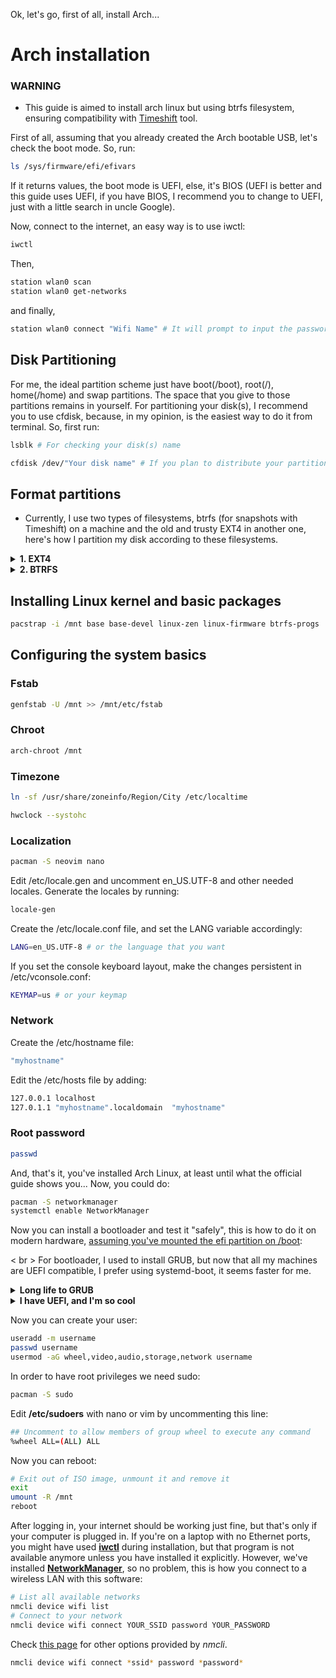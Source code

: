 Ok, let's go, first of all, install Arch...

# Arch installation
### WARNING
- This guide is aimed to install arch linux but using btrfs filesystem, ensuring compatibility with [Timeshift](https://github.com/linuxmint/timeshift) tool.

First of all, assuming that you already created the Arch bootable USB, let's check the boot mode. So, run:
```bash
ls /sys/firmware/efi/efivars
```
If it returns values, the boot mode is UEFI, else, it's BIOS (UEFI is better and this guide uses UEFI, if you have BIOS, I recommend you to change to UEFI, just with a little search in uncle Google).

Now, connect to the internet, an easy way is to use iwctl:
```bash
iwctl
```
Then, 
```bash
station wlan0 scan
station wlan0 get-networks
```
and finally,
```bash
station wlan0 connect "Wifi Name" # It will prompt to input the password automatically
```

## Disk Partitioning
For me, the ideal partition scheme just have boot(/boot), root(/), home(/home) and swap partitions. The space that you give to those partitions remains in yourself.
For partitioning your disk(s), I recommend you to use cfdisk, because, in my opinion, is the easiest way to do it from terminal. So, first run:
```bash
lsblk # For checking your disk(s) name
```

```bash
cfdisk /dev/"Your disk name" # If you plan to distribute your partitions across multiple disks, just run this command changing the disk name
```

## Format partitions
- Currently, I use two types of filesystems, btrfs (for snapshots with Timeshift) on a machine and the old and trusty EXT4 in another one, here's how I partition my disk according to these filesystems.

<details>
<summary><b>1. EXT4 </b></summary>
<br>

This is so simple, but effective...
For boot:
```bash
mkfs.fat -F 32 -n boot /dev/"Boot Partition"
```

For swap:
```bash
mkswap -L swap /dev/"Swap Partition"
```

For root:
```bash
mkfs.ext4 -L root /dev/"Root Partition"
```

For home:
```bash
mkfs.ext4 -L home /dev/"Home Partition"
```

## Mounting Partitions
```bash
mount /dev/disk/by-label/root /mnt
mkdir -p /mnt/home
mkdir -p /mny/boot
mount /dev/disk/by-label/home /mnt/home
mount /dev/disk/by-label/boot /mnt/boot
swapon /dev/disk/by-label/swap
```

</details>

<details>
<summary><b>2. BTRFS </b></summary>
<br>

Before formatting, run another "lsblk" for being sure all is OK.
For boot partition:
```bash
mkfs.fat -F 32 -n boot /dev/"Boot Partition"
```

For root partition:
```bash
mkfs.btrfs -f -L arch /dev/"Root Partition"
```

For home partition: --> Skip this step if you don't want a home dedicated partition, because in btrfs, you can always create a home subvolume in root partition <--
```bash
mkfs.btrfs -f -L home /dev/"Home Partition"
```

For swap partition:
```bash
mkswap -L swap /dev/"Swap Partition"
```

## Creating btrfs subvolumes

| You created Home partition | You didn't create Home partition |
| --------  | ------------------- | 
| ``` mount -t btrfs /dev/"Root partition" /mnt; cd /mnt ```  < br > ``` btrfs subvolume create @ ``` < br > ``` cd / ``` < br > ``` umount /mnt ``` < br > ``` mount -t btrfs /dev/"Home partition" /mnt; cd /mnt ``` <br /> ``` btrfs subvolume create @home ``` <br /> ``` cd / ``` <br /> ``` umount /mnt ``` |  ``` mount -t btrfs /dev/"Root partition" /mnt; cd /mnt ```  < br > ``` btrfs subvolume create @ ``` < br > ``` btrfs subvolume create @home ``` < br > ``` cd / ``` < br > ``` umount /mnt ``` | 

## Mounting Partitions
| You created Home partition | You didn't create Home partition |
| --------  | ------------------- | 
| ``` mount -t btrfs -o subvol=@ /dev/"Root Partition" /mnt ``` < br > ```mkdir -p /mnt/home ``` < br > ``` mount -t btrfs -o subvol=@home /dev/"Home Partition" /mnt/home ``` | ``` mount -t btrfs -o subvol=@ /dev/"Root Partition" /mnt ``` <br /> ```mkdir -p /mnt/home ``` <br /> ``` mount -t btrfs -o subvol=@home /dev/"Root Partition" /mnt/home ``` | 



```bash
mkdir -p /mnt/boot/efi
mount /dev/"Boot Partition" /mnt/boot/efi
```
```bash 
swapon /dev/"Swap Partition"
```

</details>

## Installing Linux kernel and basic packages
```bash
pacstrap -i /mnt base base-devel linux-zen linux-firmware btrfs-progs
```

## Configuring the system basics
### Fstab
```bash 
genfstab -U /mnt >> /mnt/etc/fstab
```

### Chroot
```bash 
arch-chroot /mnt
```

### Timezone
```bash 
ln -sf /usr/share/zoneinfo/Region/City /etc/localtime
```
```bash
hwclock --systohc
```

### Localization
```bash
pacman -S neovim nano
```
Edit /etc/locale.gen and uncomment en_US.UTF-8 and other needed locales. Generate the locales by running:
```bash
locale-gen
```

Create the /etc/locale.conf file, and set the LANG variable accordingly:
```bash
LANG=en_US.UTF-8 # or the language that you want
```

If you set the console keyboard layout, make the changes persistent in /etc/vconsole.conf:
```bash
KEYMAP=us # or your keymap
```

### Network
Create the /etc/hostname file:
```bash
"myhostname"
```

Edit the /etc/hosts file by adding:
```bash
127.0.0.1 localhost
127.0.1.1 "myhostname".localdomain  "myhostname"
```

### Root password
```bash
passwd
```
And, that's it, you've installed Arch Linux, at least until what the official guide shows you... Now, you could do:

```bash
pacman -S networkmanager
systemctl enable NetworkManager
```

Now you can install a bootloader and test it "safely", this is how to do it on
modern hardware,
[assuming you've mounted the efi partition on /boot](https://wiki.archlinux.org/index.php/Installation_guide#Example_layouts):

< br >
For bootloader, I used to install GRUB, but now that all my machines are UEFI compatible, I prefer using systemd-boot, it seems faster for me.

<details>
<summary><b> Long life to GRUB </b></summary>
< br >

```bash
pacman -S grub efibootmgr os-prober
grub-install --target=x86_64-efi --efi-directory=/boot
os-prober
grub-mkconfig -o /boot/grub/grub.cfg
```

</details>

<details>
<summary><b> I have UEFI, and I'm so cool </b></summary>
```bash
bootctl install
```

In /boot/loader/loader.conf, add:
```bash
default  arch.conf
timeout  5
console-mode max
editor   no
```

In /boot/loader/entries/ create arch.conf file and add:
```bash
## This is just an example config file.
## Please edit the paths and kernel parameters according to your system.

title   Arch Linux
linux   /vmlinuz-linux-zen
initrd  /initramfs-linux-zen.img
options root="LABEL=root" rw quiet splash loglevel=0
```

</details>

Now you can create your user:

```bash
useradd -m username
passwd username
usermod -aG wheel,video,audio,storage,network username
```

In order to have root privileges we need sudo:

```bash
pacman -S sudo
```

Edit **/etc/sudoers** with nano or vim by uncommenting this line:

```bash
## Uncomment to allow members of group wheel to execute any command
%wheel ALL=(ALL) ALL
```

Now you can reboot:

```bash
# Exit out of ISO image, unmount it and remove it
exit
umount -R /mnt
reboot
```

After logging in, your internet should be working just fine, but that's only if
your computer is plugged in. If you're on a laptop with no Ethernet ports, you
might have used **[iwctl](https://wiki.archlinux.org/index.php/Iwd#iwctl)**
during installation, but that program is not available anymore unless you have
installed it explicitly. However, we've installed
**[NetworkManager](https://wiki.archlinux.org/index.php/NetworkManager)**,
so no problem, this is how you connect to a wireless LAN with this software:

```bash
# List all available networks
nmcli device wifi list
# Connect to your network
nmcli device wifi connect YOUR_SSID password YOUR_PASSWORD
```

Check [this page](https://wiki.archlinux.org/index.php/NetworkManager#nmcli_examples)
for other options provided by *nmcli*.

```bash
nmcli device wifi connect *ssid* password *password*
```
